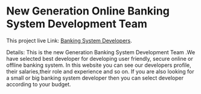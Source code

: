 # New Generation Online Banking System Development Team

This project live Link: [Banking System Developers](https://rakib-banking-project.netlify.app/).

Details:
This is the new Generation Banking System Development Team .We have selected best developer for developing user friendly, secure online or offline banking system. In this website you can see our developers profile, their salaries,their role and experience and so on. If you are also looking for a small or big banking system developer then you can select developer according to your budget.
